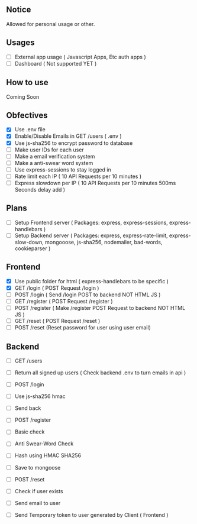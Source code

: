## Notice

Allowed for personal usage or other.

## Usages

* [ ] External app usage ( Javascript Apps, Etc auth apps )
* [ ] Dashboard ( Not supported YET )

## How to use

Coming Soon

## Obfectives

* [x] Use .env file
* [x] Enable/Disable Emails in GET /users ( .env )
* [x] Use js-sha256 to encrypt password to database
* [ ] Make user IDs for each user
* [ ] Make a email verification system
* [ ] Make a anti-swear word system
* [ ] Use express-sessions to stay logged in
* [ ] Rate limit each IP ( 10 API Requests per 10 minutes )
* [ ] Express slowdown per IP ( 10 API Requests per 10 minutes 500ms Seconds delay add )

## Plans

* [ ] Setup Frontend server ( Packages: express, express-sessions, express-handlebars )
* [ ] Setup Backend server ( Packages: express, express-rate-limit, express-slow-down, mongooose, js-sha256, nodemailer, bad-words, cookieparser )

## Frontend

* [x] Use public folder for html ( express-handlebars to be specific )
* [x] GET /login ( POST Request /login )
* [ ] POST /login ( Send /login POST to backend NOT HTML JS )
* [ ] GET /register ( POST Request /register )
* [ ] POST /register ( Make /register POST Request to backend NOT HTML JS )
* [ ] GET /reset ( POST Request /reset )
* [ ] POST /reset (Reset password for user using user email)

## Backend

* [ ] GET /users
* [ ] Return all signed up users ( Check backend .env to turn emails in api )

* [ ] POST /login
* [ ] Use js-sha256 hmac 
* [ ] Send back

* [ ] POST /register
* [ ] Basic check
* [ ] Anti Swear-Word Check
* [ ] Hash using HMAC SHA256
* [ ] Save to mongoose

* [ ] POST /reset
* [ ] Check if user exists
* [ ] Send email to user
* [ ] Send Temporary token to user generated by Client ( Frontend )